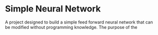# Simple Neural Network
A project designed to build a simple feed forward neural network that can be modified without programming knowledge. The purpose of the 
